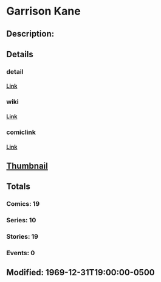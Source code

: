 # Garrison Kane
## Description: 
## Details
### detail
#### [Link](http://marvel.com/characters/2720/garrison_kane?utm_campaign=apiRef&utm_source=225578a89fc76f3d20fbffda5d17a88d)
### wiki
#### [Link](http://marvel.com/universe/Kane%2C_Garrison?utm_campaign=apiRef&utm_source=225578a89fc76f3d20fbffda5d17a88d)
### comiclink
#### [Link](http://marvel.com/comics/characters/1009383/garrison_kane?utm_campaign=apiRef&utm_source=225578a89fc76f3d20fbffda5d17a88d)
## [Thumbnail](http://i.annihil.us/u/prod/marvel/i/mg/8/f0/4c003e9db374b.jpg)
## Totals
### Comics: 19
### Series: 10
### Stories: 19
### Events: 0
## Modified: 1969-12-31T19:00:00-0500